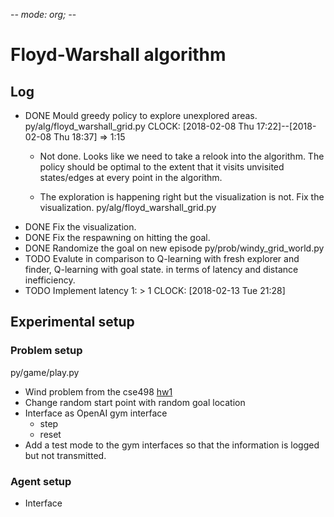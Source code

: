 -*- mode: org; -*-
# Floyd-Warshall algorithm

## Log
* DONE Mould greedy policy to explore unexplored areas.
  py/alg/floyd_warshall_grid.py
  CLOCK: [2018-02-08 Thu 17:22]--[2018-02-08 Thu 18:37] =>  1:15
  * Not done. Looks like we need to take a relook into the algorithm.
  The policy should be optimal to the extent that it visits unvisited
  states/edges at every point in the algorithm.

  * The exploration is happening right but the visualization is not.
    Fix the visualization.
    py/alg/floyd_warshall_grid.py
* DONE Fix the visualization.
* DONE Fix the respawning on hitting the goal.
* DONE Randomize the goal on new episode
  py/prob/windy_grid_world.py
* TODO Evalute in comparison to Q-learning with fresh explorer and finder, Q-learning with goal state.
  in terms of latency and distance inefficiency.
* TODO Implement latency 1: > 1
  CLOCK: [2018-02-13 Tue 21:28]

## Experimental setup

### Problem setup
  py/game/play.py
* Wind problem from the cse498
[hw1](./hw1.jpg)
* Change random start point with random goal location
* Interface as OpenAI gym interface
    + step
    + reset
* Add a test mode to the gym interfaces so that the information is logged but not transmitted.

### Agent setup
* Interface

